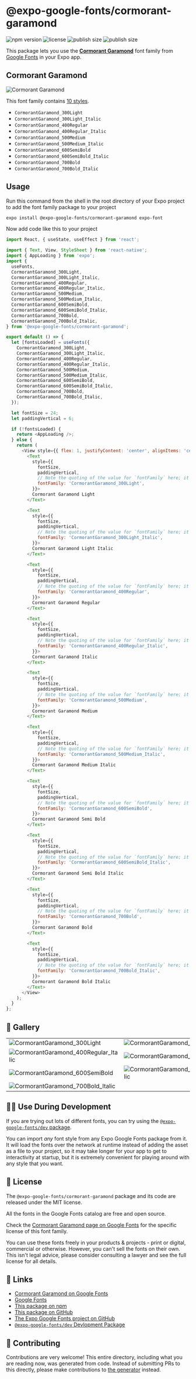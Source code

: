 # @expo-google-fonts/cormorant-garamond

![npm version](https://flat.badgen.net/npm/v/@expo-google-fonts/cormorant-garamond)
![license](https://flat.badgen.net/github/license/expo/google-fonts)
![publish size](https://flat.badgen.net/packagephobia/install/@expo-google-fonts/cormorant-garamond)
![publish size](https://flat.badgen.net/packagephobia/publish/@expo-google-fonts/cormorant-garamond)

This package lets you use the [**Cormorant Garamond**](https://fonts.google.com/specimen/Cormorant+Garamond) font family from [Google Fonts](https://fonts.google.com/) in your Expo app.

## Cormorant Garamond

![Cormorant Garamond](./font-family.png)

This font family contains [10 styles](#-gallery).

- `CormorantGaramond_300Light`
- `CormorantGaramond_300Light_Italic`
- `CormorantGaramond_400Regular`
- `CormorantGaramond_400Regular_Italic`
- `CormorantGaramond_500Medium`
- `CormorantGaramond_500Medium_Italic`
- `CormorantGaramond_600SemiBold`
- `CormorantGaramond_600SemiBold_Italic`
- `CormorantGaramond_700Bold`
- `CormorantGaramond_700Bold_Italic`

## Usage

Run this command from the shell in the root directory of your Expo project to add the font family package to your project
```sh
expo install @expo-google-fonts/cormorant-garamond expo-font
```

Now add code like this to your project
```js
import React, { useState, useEffect } from 'react';

import { Text, View, StyleSheet } from 'react-native';
import { AppLoading } from 'expo';
import {
  useFonts,
  CormorantGaramond_300Light,
  CormorantGaramond_300Light_Italic,
  CormorantGaramond_400Regular,
  CormorantGaramond_400Regular_Italic,
  CormorantGaramond_500Medium,
  CormorantGaramond_500Medium_Italic,
  CormorantGaramond_600SemiBold,
  CormorantGaramond_600SemiBold_Italic,
  CormorantGaramond_700Bold,
  CormorantGaramond_700Bold_Italic,
} from '@expo-google-fonts/cormorant-garamond';

export default () => {
  let [fontsLoaded] = useFonts({
    CormorantGaramond_300Light,
    CormorantGaramond_300Light_Italic,
    CormorantGaramond_400Regular,
    CormorantGaramond_400Regular_Italic,
    CormorantGaramond_500Medium,
    CormorantGaramond_500Medium_Italic,
    CormorantGaramond_600SemiBold,
    CormorantGaramond_600SemiBold_Italic,
    CormorantGaramond_700Bold,
    CormorantGaramond_700Bold_Italic,
  });

  let fontSize = 24;
  let paddingVertical = 6;

  if (!fontsLoaded) {
    return <AppLoading />;
  } else {
    return (
      <View style={{ flex: 1, justifyContent: 'center', alignItems: 'center' }}>
        <Text
          style={{
            fontSize,
            paddingVertical,
            // Note the quoting of the value for `fontFamily` here; it expects a string!
            fontFamily: 'CormorantGaramond_300Light',
          }}>
          Cormorant Garamond Light
        </Text>

        <Text
          style={{
            fontSize,
            paddingVertical,
            // Note the quoting of the value for `fontFamily` here; it expects a string!
            fontFamily: 'CormorantGaramond_300Light_Italic',
          }}>
          Cormorant Garamond Light Italic
        </Text>

        <Text
          style={{
            fontSize,
            paddingVertical,
            // Note the quoting of the value for `fontFamily` here; it expects a string!
            fontFamily: 'CormorantGaramond_400Regular',
          }}>
          Cormorant Garamond Regular
        </Text>

        <Text
          style={{
            fontSize,
            paddingVertical,
            // Note the quoting of the value for `fontFamily` here; it expects a string!
            fontFamily: 'CormorantGaramond_400Regular_Italic',
          }}>
          Cormorant Garamond Italic
        </Text>

        <Text
          style={{
            fontSize,
            paddingVertical,
            // Note the quoting of the value for `fontFamily` here; it expects a string!
            fontFamily: 'CormorantGaramond_500Medium',
          }}>
          Cormorant Garamond Medium
        </Text>

        <Text
          style={{
            fontSize,
            paddingVertical,
            // Note the quoting of the value for `fontFamily` here; it expects a string!
            fontFamily: 'CormorantGaramond_500Medium_Italic',
          }}>
          Cormorant Garamond Medium Italic
        </Text>

        <Text
          style={{
            fontSize,
            paddingVertical,
            // Note the quoting of the value for `fontFamily` here; it expects a string!
            fontFamily: 'CormorantGaramond_600SemiBold',
          }}>
          Cormorant Garamond Semi Bold
        </Text>

        <Text
          style={{
            fontSize,
            paddingVertical,
            // Note the quoting of the value for `fontFamily` here; it expects a string!
            fontFamily: 'CormorantGaramond_600SemiBold_Italic',
          }}>
          Cormorant Garamond Semi Bold Italic
        </Text>

        <Text
          style={{
            fontSize,
            paddingVertical,
            // Note the quoting of the value for `fontFamily` here; it expects a string!
            fontFamily: 'CormorantGaramond_700Bold',
          }}>
          Cormorant Garamond Bold
        </Text>

        <Text
          style={{
            fontSize,
            paddingVertical,
            // Note the quoting of the value for `fontFamily` here; it expects a string!
            fontFamily: 'CormorantGaramond_700Bold_Italic',
          }}>
          Cormorant Garamond Bold Italic
        </Text>
      </View>
    );
  }
};

```

## 🔡 Gallery


||||
|-|-|-|
|![CormorantGaramond_300Light](./CormorantGaramond_300Light.ttf.png)|![CormorantGaramond_300Light_Italic](./CormorantGaramond_300Light_Italic.ttf.png)|![CormorantGaramond_400Regular](./CormorantGaramond_400Regular.ttf.png)||
|![CormorantGaramond_400Regular_Italic](./CormorantGaramond_400Regular_Italic.ttf.png)|![CormorantGaramond_500Medium](./CormorantGaramond_500Medium.ttf.png)|![CormorantGaramond_500Medium_Italic](./CormorantGaramond_500Medium_Italic.ttf.png)||
|![CormorantGaramond_600SemiBold](./CormorantGaramond_600SemiBold.ttf.png)|![CormorantGaramond_600SemiBold_Italic](./CormorantGaramond_600SemiBold_Italic.ttf.png)|![CormorantGaramond_700Bold](./CormorantGaramond_700Bold.ttf.png)||
|![CormorantGaramond_700Bold_Italic](./CormorantGaramond_700Bold_Italic.ttf.png)||||


## 👩‍💻 Use During Development

If you are trying out lots of different fonts, you can try using the [`@expo-google-fonts/dev` package](https://github.com/expo/google-fonts/tree/master/font-packages/dev#readme).

You can import *any* font style from any Expo Google Fonts package from it. It will load the fonts
over the network at runtime instead of adding the asset as a file to your project, so it may take longer
for your app to get to interactivity at startup, but it is extremely convenient
for playing around with any style that you want.

## 📖 License

The `@expo-google-fonts/cormorant-garamond` package and its code are released under the MIT license.

All the fonts in the Google Fonts catalog are free and open source.

Check the [Cormorant Garamond page on Google Fonts](https://fonts.google.com/specimen/Cormorant+Garamond) for the specific license of this font family.

You can use these fonts freely in your products & projects - print or digital, commercial or otherwise. However, you can't sell the fonts on their own. This isn't legal advice, please consider consulting a lawyer and see the full license for all details.

## 🔗 Links

- [Cormorant Garamond on Google Fonts](https://fonts.google.com/specimen/Cormorant+Garamond)
- [Google Fonts](https://fonts.google.com/)
- [This package on npm](https://www.npmjs.com/package/@expo-google-fonts/cormorant-garamond)
- [This package on GitHub](https://github.com/expo/google-fonts/tree/master/font-packages/cormorant-garamond)
- [The Expo Google Fonts project on GitHub](https://github.com/expo/google-fonts)
- [`@expo-google-fonts/dev` Devlopment Package](https://github.com/expo/google-fonts/tree/master/font-packages/dev)

## 🤝 Contributing

Contributions are very welcome! This entire directory, including what you are reading now, was generated from code. Instead of submitting PRs to this directly, please make contributions to [the generator](https://github.com/expo/google-fonts/tree/master/packages/generator) instead.
